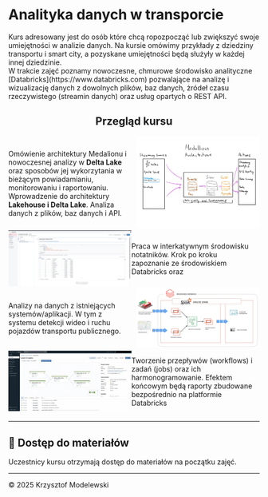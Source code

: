 # Analityka danych w transporcie

<div class="justify-text">Kurs adresowany jest do osób które chcą ropozpocząć lub zwiększyć swoje umiejętności w analizie
danych. Na kursie omówimy przykłady z dziedziny transportu i smart city, a pozyskane umiejętności będą służyły w 
każdej innej dziedzinie. </div>
W trakcie zajęć poznamy nowoczesne, chmurowe środowisko analityczne [Databricks](https://www.databricks.com) pozwalające na analizę i 
wizualizację danych z dowolnych plików, baz danych, żródeł czasu rzeczywistego (streamin danych) oraz usług opartych o REST API. 







<h2 style="text-align: center; font-weight: bold;">Przegląd kursu</h2>




<div style="display: flex; align-items: center;">

<div style="flex: 1; padding-right: 10px;">
 <p>Omówienie architektury Medalionu i nowoczesnej analizy w  <strong>Delta Lake </strong> oraz sposobów jej wykorzytania
w bieżącym powiadamianiu, monitorowaniu i raportowaniu.
Wprowadzenie do architektury <strong>Lakehouse i Delta Lake</strong>. Analiza danych z plików, baz danych i API.
</p>

 </div>
 <div style="flex: 1; text-align: right;">
 <img src="index_assets/presentation_1/assets/medalion_architecture.jpg" alt="Description" style="max-width: 100%; height: auto;">
</div>
</div>
<!--rysunek-->
<div style="display: flex; align-items: center;">
 <div style="flex: 1; text-align: left;">
 <img src="index_assets/presentation_1/assets/notebooks.png" alt="Description" style="max-width: 100%; height: auto;">
</div>

<div style="flex: 1; padding-right: 10px;">
 <p>Praca w interkatywnym środowisku notatników. Krok po kroku zapoznanie ze środowiskiem Databricks oraz </p>
 </div>


</div>


<div style="display: flex; align-items: center;">

<div style="flex: 1; padding-right: 10px;">
 <p>Analizy na danych z istniejących systemów/aplikacji. W tym z systemu detekcji wideo i ruchu pojazdów transportu publicznego.

</p>
 </div>

 <div style="flex: 1; text-align: right;">
 <img src="index_assets/presentation_1/assets/projekt.png" alt="Description" style="max-width: 100%; height: auto;">
</div>

</div>


<div style="display: flex; align-items: center;">
 <div style="flex: 1; text-align: left;">
 <img src="index_assets/presentation_1/assets/workflows.jpg" alt="Description" style="max-width: 100%; height: auto;">
</div>

<div style="flex: 1; padding-right: 10px;">
 <p> Tworzenie przepływów (workflows) i zadań (jobs) oraz ich harmonogramowanie. Efektem końcowym będą raporty 
zbudowane bezpośrednio na platformie Databricks</p>
 </div>


</div>


---

## 🔐 Dostęp do materiałów

Uczestnicy kursu otrzymają dostęp do materiałów na początku zajęć.

---

© 2025 Krzysztof Modelewski
